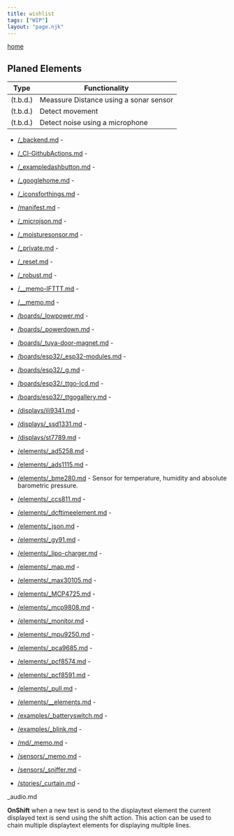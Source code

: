 ```yaml
---
title: wishlist
tags: ["WIP"]
layout: "page.njk"
---
```


[home](/index.md)

## Planed Elements

| Type           | Functionality                                                                                |
| -------------- | -------------------------------------------------------------------------------------------- |
| (t.b.d.)       | Meassure Distance using a sonar sensor                                                       |
| (t.b.d.)       | Detect movement                                                                              |
| (t.b.d.)       | Detect noise using a microphone                                                              |


* [/_backend.md](/_backend.md) -
* [/_CI-GithubActions.md](/_CI-GithubActions.md) -
* [/_exampledashbutton.md](/_exampledashbutton.md) -
* [/_googlehome.md](/_googlehome.md) -
* [/_iconsforthings.md](/_iconsforthings.md) -
* [/manifest.md](/dev/manifest.md) -
* [/_microjson.md](/_microjson.md) -
* [/_moisturesonsor.md](/_moisturesonsor.md) -
* [/_private.md](/_private.md) -
* [/_reset.md](/_reset.md) -
* [/_robust.md](/_robust.md) -
* [/__memo-IFTTT.md](/__memo-IFTTT.md) -
* [/__memo.md](/__memo.md) -
* [/boards/_lowpower.md](/boards/_lowpower.md) -
* [/boards/_powerdown.md](/boards/_powerdown.md) -
* [/boards/_tuya-door-magnet.md](/boards/_tuya-door-magnet.md) -
* [/boards/esp32/_esp32-modules.md](/boards/esp32/_esp32-modules.md) -
* [/boards/esp32/_g.md](/boards/esp32/_g.md) -
* [/boards/esp32/_ttgo-lcd.md](/boards/esp32/_ttgo-lcd.md) -
* [/boards/esp32/_ttgogallery.md](/boards/esp32/_ttgogallery.md) -
* [/displays/ili9341.md](/elements/displays/ili9341.md) -
* [/displays/_ssd1331.md](/elements/displays/_ssd1331.md) -
* [/displays/st7789.md](/elements/displays/st7789.md) -
* [/elements/_ad5258.md](/elements/_ad5258.md) -
* [/elements/_ads1115.md](/elements/_ads1115.md) -
* [/elements/_bme280.md](/elements/_bme280.md) - Sensor for temperature, humidity and absolute barometric pressure.
* [/elements/_ccs811.md](/elements/_ccs811.md) -
* [/elements/_dcftimeelement.md](/elements/_dcftimeelement.md) -

* [/elements/_json.md](/elements/_json.md) -

* [/elements/_gy91.md](/elements/_gy91.md) -
* [/elements/_lipo-charger.md](/elements/_lipo-charger.md) -
* [/elements/_map.md](/elements/_map.md) -
* [/elements/_max30105.md](/elements/_max30105.md) -
* [/elements/_MCP4725.md](/elements/_MCP4725.md) -
* [/elements/_mcp9808.md](/elements/_mcp9808.md) -
* [/elements/_monitor.md](/elements/_monitor.md) -
* [/elements/_mpu9250.md](/elements/_mpu9250.md) -
* [/elements/_pca9685.md](/elements/_pca9685.md) -
* [/elements/_pcf8574.md](/elements/_pcf8574.md) -
* [/elements/_pcf8591.md](/elements/_pcf8591.md) -
* [/elements/_pull.md](/elements/_pull.md) -
* [/elements/__elements.md](/elements/__elements.md) -
* [/examples/_batteryswitch.md](/examples/_batteryswitch.md) -
* [/examples/_blink.md](/examples/_blink.md) -
* [/md/_memo.md](/md/_memo.md) -
* [/sensors/_memo.md](/sensors/_memo.md) -
* [/sensors/_sniffer.md](/sensors/_sniffer.md) -
* [/stories/_curtain.md](/stories/_curtain.md) -

_audio.md

**OnShift** when a new text is send to the displaytext element the current displayed text is send using the shift action.
This action can be used to chain multiple displaytext elements for displaying multiple lines.
